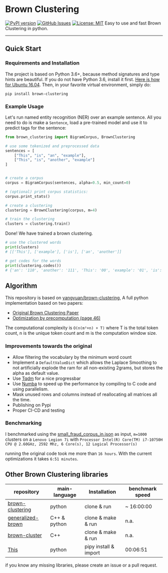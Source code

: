 # Brown Clustering

[![PyPI version](https://badge.fury.io/py/brown-clustering.svg)](https://badge.fury.io/py/brown-clustering)
[![GitHub Issues](https://img.shields.io/github/issues/helpmefindaname/BrownClustering.svg)](https://github.com/helpmefindaname/BrownClustering/issues)
[![License: MIT](https://img.shields.io/badge/License-MIT-brightgreen.svg)](https://opensource.org/licenses/MIT)
Easy to use and fast Brown Clustering in python.

---


## Quick Start

### Requirements and Installation

The project is based on Python 3.6+, because method signatures and type hints are beautiful.
If you do not have Python 3.6, install it first. [Here is how for Ubuntu 16.04](https://vsupalov.com/developing-with-python3-6-on-ubuntu-16-04/).
Then, in your favorite virtual environment, simply do:

```
pip install brown-clustering
```


### Example Usage

Let's run named entity recognition (NER) over an example sentence. All you need to do is make a `Sentence`, load
a pre-trained model and use it to predict tags for the sentence:

```python
from brown_clustering import BigramCorpus, BrownClustering

# use some tokenized and preprocessed data
sentences = [
    ["This", "is", "an", "example"],
    ["This", "is", "another", "example"]
]


# create a corpus
corpus = BigramCorpus(sentences, alpha=0.5, min_count=0)

# (optional) print corpus statistics:
corpus.print_stats()

# create a clustering
clustering = BrownClustering(corpus, m=4)

# train the clustering
clusters = clustering.train()
```

Done! We have trained a brown clustering.

```python
# use the clustered words
print(clusters)
# [['This'], ['example'], ['is'], ['an', 'another']]

# get codes for the words
print(clustering.codes())
# {'an': '110', 'another': '111', 'This': '00', 'example': '01', 'is': '10'}
```

## Algorithm

This repository is based on [yangyuan/brown-clustering](https://github.com/yangyuan/brown-clustering),
A full python implementation based on two papers:
* [Original Brown Clustering Paper](http://aclweb.org/anthology/J/J92/J92-4003.pdf)
* [Optimization by precomputation (page 46)](http://people.csail.mit.edu/pliang/papers/meng-thesis.pdf)

The computational complexity is `O(n(m²+n) + T)` where T is the total token count, 
n is the unique token count and m is the computation window size.

### Improvements towards the original

* Allow filtering the vocabulary by the minimum word count
* Implement a `DefaultValueDict` which allows the Laplace Smoothing to not artificially explode the ram for all non-existing 2grams, but stores the alpha as default value.
* Use [Tqdm](https://github.com/tqdm/tqdm) for a nice progressbar
* Use [Numba](https://numba.pydata.org/) to speed up the performance by compiling to C code and using parallelism.
* Mask unused rows and columns instead of reallocating all matrices all the time.
* Publishing on Pypi
* Proper CI-CD and testing

### Benchmarking
I benchmarked using the [small_fraud_corpus_in.json](tests/data/small_fraud_corpus_in.json) as input, `m=1000` clusters on a `Lenovo Legion 7i` with `Processor	Intel(R) Core(TM) i7-10750H CPU @ 2.60GHz, 2592 Mhz, 6 Core(s), 12 Logical Processor(s)`

running the original code took me more than `16 hours`. With the current optimizations it takes `6:51 minutes`.


## Other Brown Clustering libraries

| repository | main-language  | Installation  | benchmark speed |
|---|---|---|---|
| [brown-clustering](https://github.com/yangyuan/brown-clustering)  | python  | clone & run | ~ 16:00:00  |
| [generalized-brown](https://github.com/sean-chester/generalised-brown)  | C++ & python  | clone & make & run | n.a.  |
| [brown-cluster](https://github.com/percyliang/brown-cluster)  | C++  | clone & make & run  | n.a.  |
| [This](https://github.com/helpmefindaname/BrownClustering)  | python  | pipy install & import  | 00:06:51  |

if you know any missing libraries, please create an issue or a pull request.



